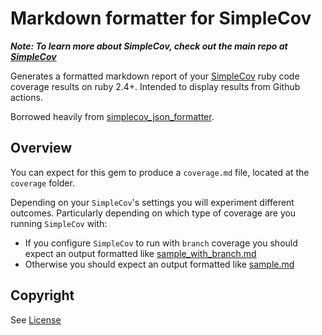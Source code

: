 # Markdown formatter for SimpleCov

***Note: To learn more about SimpleCov, check out the main repo at [SimpleCov](https://github.com/simplecov-ruby/simplecov)***

Generates a formatted markdown report of your [SimpleCov](https://github.com/simplecov-ruby/simplecov) ruby code coverage results on ruby 2.4+. Intended to display results from Github actions.

Borrowed heavily from [simplecov_json_formatter](https://github.com/codeclimate-community/simplecov_json_formatter).

## Overview

You can expect for this gem to produce a `coverage.md` file, located at the `coverage` folder.

Depending on your `SimpleCov`'s settings you will experiment different outcomes. Particularly depending on which type of coverage are you running `SimpleCov` with:

- If you configure `SimpleCov` to run with `branch` coverage you should expect an output formatted like [sample_with_branch.md](https://github.com/becsegal/simplecov_markdown_formatter/blob/main/spec/fixtures/sample_with_branch.md)
- Otherwise you should expect an output formatted like [sample.md](https://github.com/becsegal/simplecov_markdown_formatter/blob/main/spec/fixtures/sample.md)


## Copyright

See [License](https://github.com/becsegal/simplecov_markdown_formatter/blob/master/LICENSE)
